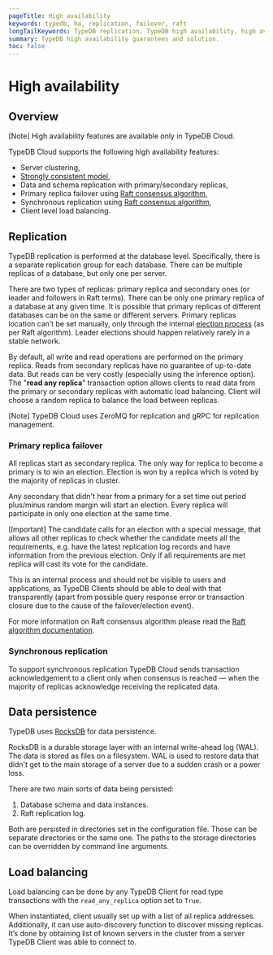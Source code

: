 ```yaml
---
pageTitle: High availability
keywords: typedb, ha, replication, failover, raft
longTailKeywords: TypeDB replication, TypeDB high availability, high availability
summary: TypeDB high availability guarantees and solution.
toc: false
---
```


# High availability

## Overview

<div class="note">
[Note]
High availability features are available only in TypeDB Cloud.
</div>

TypeDB Cloud supports the following high availability features: 

* Server clustering,
* [Strongly consistent model](https://en.wikipedia.org/wiki/Strong_consistency),
* Data and schema replication with primary/secondary replicas,
* Primary replica failover using [Raft consensus algorithm](https://en.wikipedia.org/wiki/Raft_(algorithm)),
* Synchronous replication using [Raft consensus algorithm](https://en.wikipedia.org/wiki/Raft_(algorithm)),
* Client level load balancing.

## Replication

TypeDB replication is performed at the database level. Specifically, there is a separate replication group for each 
database. There can be multiple replicas of a database, but only one 
per server.

There are two types of replicas: primary replica and secondary ones (or leader and followers in Raft terms). There can 
be only one primary replica of a database at any given time. It is possible that primary replicas of different 
databases can be on the same or different servers. Primary replicas location can’t be set manually, only through
the internal [election process](#leader-election) (as per Raft algorithm). Leader elections should happen relatively
rarely in a stable network.

By default, all write and read operations are performed on the primary replica. Reads from secondary replicas have 
no guarantee of up-to-date data. But reads can be very costly (especially using the inference option). The 
"**read any replica**" transaction option allows clients to read data from the primary or secondary replicas with 
automatic load balancing. Client will choose a random replica to balance the load between replicas. 

<div class="note">
[Note]
TypeDB Cloud uses ZeroMQ for replication and gRPC for replication management.
</div>

### Primary replica failover

All replicas start as secondary replica. The only way for replica to become a primary is to win an election. Election 
is won by a replica which is voted by the majority of replicas in cluster.

Any secondary that didn't hear from a primary for a set time out period plus/minus random margin will start an 
election. Every replica will participate in only one election at the same time.

<div class="note">
[Important]
The candidate calls for an election with a special message, that allows all other replicas to check whether the 
candidate meets all the requirements, e.g. have the latest replication log records and have information from the 
previous election. Only if all requirements are met replica will cast its vote for the candidate.
</div>

This is an internal process and should not be visible to users and applications, as TypeDB Clients should be able to 
deal with that transparently (apart from possible query response error or transaction closure due to the cause of the 
failover/election event).

For more information on Raft consensus algorithm please read the [Raft algorithm documentation](https://raft.github.io/).

### Synchronous replication

To support synchronous replication TypeDB Cloud sends transaction acknowledgement to a client only when consensus is 
reached — when the majority of replicas acknowledge receiving the replicated data.

## Data persistence

TypeDB uses [RocksDB](https://rocksdb.org/) for data persistence. 

RocksDB is a durable storage layer with an internal write-ahead log (WAL). The data is stored as
files on a filesystem. WAL is used to restore data that didn't get to the main storage of a server due to a 
sudden crash or a power loss.

There are two main sorts of data being persisted:

1. Database schema and data instances.
2. Raft replication log.

Both are persisted in directories set in the configuration file. Those can be separate directories or the same one. 
The paths to the storage directories can be overridden by command line arguments.

## Load balancing

Load balancing can be done by any TypeDB Client for read type transactions with the `read_any_replica` option set to 
`True`.

When instantiated, client usually set up with a list of all replica addresses. Additionally, it can use auto-discovery 
function to discover missing replicas. It’s done by obtaining list of known servers in the cluster from a server TypeDB 
Client was able to connect to.
